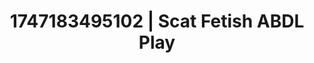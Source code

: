 ---
categories:
- Nude Olympics
- Creampie
- Erotic oil massage
- Moonlit passion
- Shadow kink
image: /assets/images/1747183495102.jpg
layout: post
seo:
  description: Featured content with exclusive Scat Fetish, ABDL Play. HD images available.
  keywords: Scat Fetish, ABDL Play
  og_image: /assets/images/1747183495102.jpg
  schema_type: VisualArtwork
tags:
- ABDL Play
- Scat Fetish
- '#1747183495102'
title: 1747183495102 | Scat Fetish ABDL Play
---